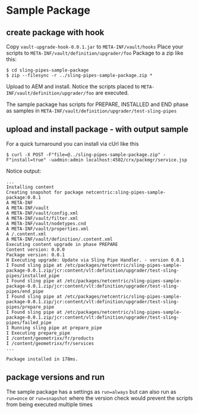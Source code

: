 


# Sample Package

## create package with hook

Copy `vault-upgrade-hook-0.0.1.jar` to `META-INF/vault/hooks`
Place your scripts to `META-INF/vault/definition/upgrader/foo`
Package to a zip like this:
    
    $ cd sling-pipes-sample-package
    $ zip --filesync -r ../sling-pipes-sample-package.zip *

Upload to AEM and install. Notice the scripts placed to `META-INF/vault/definition/upgrader/foo` are executed.

The sample package has scripts for PREPARE, INSTALLED and END phase as samples in `META-INF/vault/definition/upgrader/test-sling-pipes`

## upload and install package - with output sample

For a quick turnaround you can install via cUrl like this

    $ curl -X POST -F"file=@../sling-pipes-sample-package.zip" -F"install=true" -uadmin:admin localhost:4502/crx/packmgr/service.jsp

Notice output:

    ...
    Installing content
    Creating snapshot for package netcentric:sling-pipes-sample-package:0.0.1 
    A META-INF
    A META-INF/vault
    A META-INF/vault/config.xml
    A META-INF/vault/filter.xml
    A META-INF/vault/nodetypes.cnd
    A META-INF/vault/properties.xml
    A /.content.xml
    A META-INF/vault/definition/.content.xml
    Executing content upgrade in phase PREPARE 
    Content version: 0.0.0 
    Package version: 0.0.1 
    H Executing upgrade: Update via Sling Pipe Handler. - version 0.0.1
    I Found sling pipe at /etc/packages/netcentric/sling-pipes-sample-package-0.0.1.zip/jcr:content/vlt:definition/upgrader/test-sling-pipes/installed_pipe
    I Found sling pipe at /etc/packages/netcentric/sling-pipes-sample-package-0.0.1.zip/jcr:content/vlt:definition/upgrader/test-sling-pipes/end_pipe
    I Found sling pipe at /etc/packages/netcentric/sling-pipes-sample-package-0.0.1.zip/jcr:content/vlt:definition/upgrader/test-sling-pipes/prepare_pipe
    I Found sling pipe at /etc/packages/netcentric/sling-pipes-sample-package-0.0.1.zip/jcr:content/vlt:definition/upgrader/test-sling-pipes/failed_pipe
    I Running sling pipe at prepare_pipe
    I Executing prepare_pipe
    I /content/geometrixx/fr/products
    I /content/geometrixx/fr/services
    ...
    
    Package installed in 178ms.

## package versions and run

The sample package has a settings as `run=always` but can also run as `run=once` or `run=snapshot` where the version check would prevent the scripts from being executed multiple times

